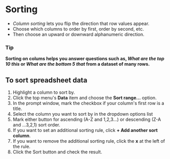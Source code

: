 # Sorting
- _Column sorting_ lets you flip the direction that row values appear.
- Choose which columns to order by first, order by second, etc.
- Then choose an upward or downward alphanumeric direction.

### Tip
__Sorting on colums helps you answer questions such as, _What are the top 10 this_ or _What are the bottom 5 that_ from a dataset of many rows.__

## To sort spreadsheet data
1. Highlight a column to sort by.
2. Click the top menu's __Data__ item and choose the __Sort range...__ option.
3. In the prompt window, mark the checkbox if your column's first row is a title.
4. Select the column you want to sort by in the dropdown options list
5. Mark either button for ascending (A-Z and 1,2,3...) or descending (Z-A and ...3,2,1) sort order.
6. If you want to set an additional sorting rule, click __+ Add another sort column__.
7. If you want to remove the additional sorting rule, click the __x__ at the left of the rule.
8. Click the Sort button and check the result.
